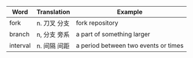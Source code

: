 | Word | Translation  |  Example |
|--------|--------|--------|
| fork | n. 刀叉 分支 | fork repository|
| branch | n, 分支 旁系 | a part of something larger |
| interval | n. 间隔 间距 | a period between two events or times   |